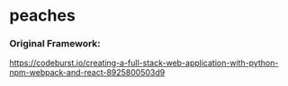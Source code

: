 # peaches

### Original Framework:
https://codeburst.io/creating-a-full-stack-web-application-with-python-npm-webpack-and-react-8925800503d9